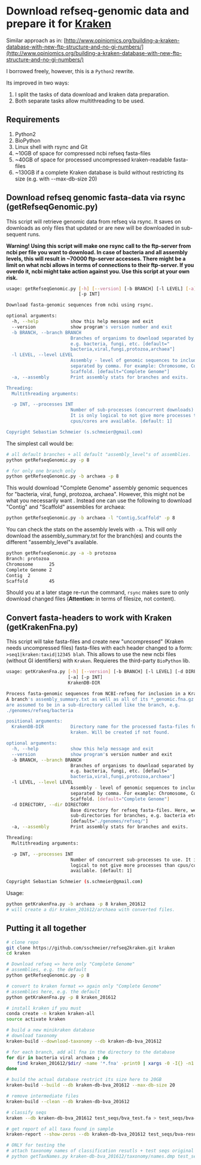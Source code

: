 # Download refseq-genomic data and prepare it for [Kraken](https://ccb.jhu.edu/software/kraken/)

Similar approach as in:
[http://www.opiniomics.org/building-a-kraken-database-with-new-ftp-structure-and-no-gi-numbers/](http://www.opiniomics.org/building-a-kraken-database-with-new-ftp-structure-and-no-gi-numbers/)

I borrowed freely, however, this is a `Python2` rewrite.

Its improved in two ways:

1. I split the tasks of  data download and kraken data preparation.
2. Both separate tasks allow multithreading to be used.

## Requirements

1. Python2
2. BioPython
3. Linux shell with rsync and Git
4. ~10GB of space for compressed ncbi refseq fasta-files
5. ~40GB of space for processed uncompressed kraken-readable fasta-files
6. ~130GB if a complete Kraken database is build without restricting its size (e.g. with --max-db-size 20)

## Download refseq genomic fasta-data via rsync (getRefseqGenomic.py)

This script will retrieve genomic data from refseq via rsync. It saves on downloads as only
files that updated or are new will be downloaded in sub-sequent runs.

**Warning! Using this script will make one rsync call to the ftp-server from ncbi per file you 
want to download. In case of bacteria and all assembly levels, this will result in ~70000 ftp-server 
accesses. There might be a limit on what ncbi allows in terms of connections to their ftp-server. 
If you overdo it, ncbi might take action against you. Use this script at your own risk.**


```bash
usage: getRefseqGenomic.py [-h] [--version] [-b BRANCH] [-l LEVEL] [-a]
                           [-p INT]

Download fasta-genomic sequences from ncbi using rsync.

optional arguments:
  -h, --help            show this help message and exit
  --version             show program's version number and exit
  -b BRANCH, --branch BRANCH
                        Branches of organisms to download separated by comma,
                        e.g. bacteria, fungi, etc. [default="
                        bacteria,viral,fungi,protozoa,archaea"]
  -l LEVEL, --level LEVEL
                        Assembly - level of genomic sequences to include,
                        separated by comma. For example: Chromosome, Contig,
                        Scaffold. [default="Complete Genome"]
  -a, --assembly        Print assembly stats for branches and exits.

Threading:
  Multithreading arguments:

  -p INT, --processes INT
                        Number of sub-processes (concurrent downloads) to use.
                        It is only logical to not give more processes than
                        cpus/cores are available. [default: 1]

Copyright Sebastian Schmeier (s.schmeier@gmail.com)
```

The simplest call would be:

```bash
# all default branches + all default "assembly_level"s of assemblies.
python getRefseqGenomic.py -p 8

# for only one branch only
python getRefseqGenomic.py -b archaea -p 8
```

This would download "Complete Genome" assembly genomic sequences
for "bacteria, viral, fungi, protozoa, archaea". However, this might not be what
you necessarily want . Instead one can use the following to download "Contig" and "Scaffold" assemblies for archaea:

```bash
python getRefseqGenomic.py -b archaea -l "Contig,Scaffold" -p 8
```

You can check the stats on the assembly levels with `-a`. This will only
download the assembly_summary.txt for the branch(es) and counts the different "assembly_level"s
available.

```bash
python getRefseqGenomic.py -a -b protozoa
Branch: protozoa
Chromosome      25
Complete Genome 2
Contig  2
Scaffold        45
```

Should you at a later stage re-run the command, `rsync` makes sure to only
download changed files (**Attention:** in terms of filesize, not content).

## Convert fasta-headers to work with Kraken (getKrakenFna.py)

This script will take fasta-files and create new "uncompressed" (Kraken
needs uncompressed files) fasta-files with each header changed to a form:
`>seq1|kraken:taxid|12345 blah`. This allows to use the new ncbi files (without
GI identifiers) with `Kraken`. Requieres the third-party `BioPython` lib.


```bash
usage: getKrakenFna.py [-h] [--version] [-b BRANCH] [-l LEVEL] [-d DIRECTORY]
                       [-a] [-p INT]
                       KrakenDB-DIR

Process fasta-genomic sequences from NCBI-refseq for inclusion in a KrakenDB.
A branch's assembly_summary.txt as well as all of its *_genomic.fna.gz files
are assumed to be in a sub-directory called like the branch, e.g.
./genomes/refseq/bacteria

positional arguments:
  KrakenDB-DIR          Directory name for the processed fasta-files for
                        kraken. Will be created if not found.

optional arguments:
  -h, --help            show this help message and exit
  --version             show program's version number and exit
  -b BRANCH, --branch BRANCH
                        Branches of organisms to download separated by comma,
                        e.g. bacteria, fungi, etc. [default="
                        bacteria,viral,fungi,protozoa,archaea"]
  -l LEVEL, --level LEVEL
                        Assembly - level of genomic sequences to include,
                        separated by comma. For example: Chromosome, Contig,
                        Scaffold. [default="Complete Genome"]
  -d DIRECTORY, --dir DIRECTORY
                        Base directory for refseq fasta-files. Here, we assume
                        sub-directories for branches, e.g. bacteria etc.
                        [default="./genomes/refseq/"]
  -a, --assembly        Print assembly stats for branches and exits.

Threading:
  Multithreading arguments:

  -p INT, --processes INT
                        Number of concurrent sub-processes to use. It is only
                        logical to not give more processes than cpus/cores are
                        available. [default: 1]

Copyright Sebastian Schmeier (s.schmeier@gmail.com)
```

Usage:

```bash
python getKrakenFna.py -b archaea -p 8 kraken_201612
# will create a dir kraken_201612/archaea with converted files.
```

## Putting it all together

```bash
# clone repo
git clone https://github.com/sschmeier/refseq2kraken.git kraken
cd kraken

# Download refseq => here only "Complete Genome"
# assemblies, e.g. the default
python getRefseqGenomic.py -p 8

# convert to kraken format => again only "Complete Genome"
# assemblies here, e.g. the default
python getKrakenFna.py -p 8 kraken_201612

# install kraken if you must
conda create -n kraken kraken-all
source activate kraken

# build a new minikraken database 
# download taxonomy
kraken-build --download-taxonomy --db kraken-db-bva_201612

# for each branch, add all fna in the directory to the database
for dir in bacteria viral archaea ; do
    find kraken_201612/$dir/ -name '*.fna' -print0 | xargs -0 -I{} -n1 -P8 kraken-build --add-to-library {} --db kraken-db-bva_201612;
done

# build the actual database restrict its size here to 20GB
kraken-build --build --db kraken-db-bva_201612 --max-db-size 20

# remove intermediate files
kraken-build --clean --db kraken-db-bva_201612

# classify seqs
kraken --db kraken-db-bva_201612 test_seqs/bva_test.fa > test_seqs/bva-results.txt

# get report of all taxa found in sample
kraken-report --show-zeros --db kraken-db-bva_201612 test_seqs/bva-results.txt | sort -n -k 5 | gzip > test_seqs/bva-results-report.txt.gz

# ONLY for testing the 
# attach taxonomy names of classification resutls + test seqs original tax names (use without --eval for non-test case)
# python getTaxNames.py kraken-db-bva_201612/taxonomy/names.dmp test_seqs/bva-results.txt --eval > test_seqs/bva-results-names.txt
```
